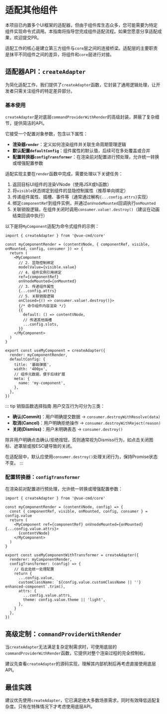 # 适配其他组件

本项目已内置多个UI框架的适配器，但由于组件库生态众多，您可能需要为特定组件实现命令式调用。本指南将指导您完成组件适配流程。如果您愿意分享适配成果，欢迎提交PR。

适配工作的核心是建立第三方组件与`core`层之间的连接桥梁。适配层的主要职责是抹平不同组件之间的差异，将组件和`core`层进行对接。

## 适配器API：`createAdapter`

为简化适配工作，我们提供了`createAdapter`函数，它封装了通用逻辑处理，让开发者只需关注组件的特定差异部分。

### 基本使用

`createAdapter`是对底层`commandProviderWithRender`的高级封装，屏蔽了复杂细节，提供简洁的API。

它接受一个配置对象参数，包含以下属性：
- **渲染器`render`**：定义如何渲染组件并关联生命周期管理逻辑
- **默认配置`defaultConfig`**：组件属性的默认值，后续可在多处覆盖或合并
- **配置转换器`configTransformer`**：在渲染前对配置进行预处理，允许统一转换或增强配置参数

适配实现主要在`render`函数中完成，需要处理以下关键任务：

1. 返回目标UI组件的渲染VNode（使用JSX或h函数）
2. 将`visible`状态绑定到组件的显隐控制属性（推荐单向绑定）
3. 传递组件属性、插槽、事件等（通常通过解构`{...config.attrs}`实现）
4. 绑定`componentRef`到组件实例，并通过`onVnodeMounted`回调执行`onMounted`
5. 关联销毁逻辑，在组件关闭时调用`consumer.value!.destroy()`（建议在动画结束回调中执行）

以下是将`MyComponent`适配为命令式组件的示例：

```tsx
import { createAdapter } from '@vue-cmd/core'

const myComponentRender = (contentVNode, { componentRef, visible, onMounted, config, consumer }) => {
  return (
    <MyComponent
      // 2. 显隐控制绑定
      modelValue={visible.value}
      // 4. 组件实例引用绑定
      ref={componentRef} 
      onVnodeMounted={onMounted}
      // 3. 传递组件属性
      {...config.attrs}
      // 5. 关联销毁逻辑
      onClosed={() => consumer.value!.destroy()}>
      {/* 命令组件内容渲染 */}
      {{
        default: () => contentVNode,
        // 传递其他插槽
        ...config.slots,
      }}
    </MyComponent>
  )
}

export const useMyComponent = createAdapter({
  render: myComponentRender,
  defaultConfig: {
    title: '基础弹窗',
    width: '400px',
    // 组件元数据，便于后续扩展
    meta: {
      name: 'my-component',
    },
  },
})
```

::: tip 销毁函数选择指南
用户交互行为可分为三类：
- **确认(Commit)**：用户明确提交数据 → `consumer.destroyWithResolve(data)`
- **取消(Cancel)**：用户明确拒绝操作 → `consumer.destroyWithReject(reason)`
- **关闭(Dismiss)**：用户未明确表态 → `consumer.destroy()`

除非用户明确点击确认/拒绝按钮，否则通常视为Dismiss行为，如点击关闭图标、遮罩层或按ESC键导致的关闭。

在适配层中，默认应使用`consumer.destroy()`处理关闭行为，保持Promise状态不变。
:::

### 配置转换器：`configTransformer`

在渲染前对配置进行预处理，允许统一转换或增强配置参数：

```tsx
import { createAdapter } from '@vue-cmd/core'

const myComponentRender = (contentVNode, config) => {
  const { componentRef, visible, onMounted, config, consumer } = config.value
  return (
    <MyComponent ref={componentRef} onVnodeMounted={onMounted} {...config.value.attrs}>
      {contentVNode}
    </MyComponent>
  )
}

export const useMyComponentWithTransformer = createAdapter({
  renderer: myComponentRender,
  configTransformer: (config) => {
    // 在此处统一处理配置
    return {
      ...config.value,
      customClassName: `${config.value.customClassName || ''} enhanced-component`.trim(),
      attrs: {
        ...config.value.attrs,
        theme: config.value.theme || 'light',
      },
    }
  },
})
```

## 高级定制：`commandProviderWithRender`

当`createAdapter`无法满足复杂定制需求时，可使用底层的`commandProviderWithRender`函数，它提供对整个渲染过程的完全控制权。

建议先查看`createAdapter`的源码实现，理解其内部机制后再考虑直接使用底层API。

## 最佳实践

建议优先使用`createAdapter`，它已满足绝大多数场景需求，同时有效降低适配复杂度。只有在特殊情况下才考虑使用底层API。
